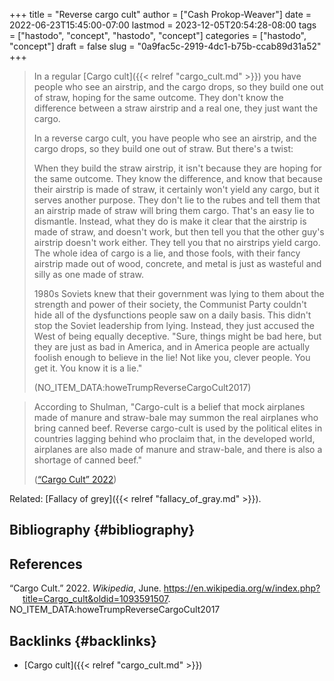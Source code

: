 +++
title = "Reverse cargo cult"
author = ["Cash Prokop-Weaver"]
date = 2022-06-23T15:45:00-07:00
lastmod = 2023-12-05T20:54:28-08:00
tags = ["hastodo", "concept", "hastodo", "concept"]
categories = ["hastodo", "concept"]
draft = false
slug = "0a9fac5c-2919-4dc1-b75b-ccab89d31a52"
+++

> In a regular [Cargo cult]({{< relref "cargo_cult.md" >}}) you have people who see an airstrip, and the cargo drops, so they build one out of straw, hoping for the same outcome. They don't know the difference between a straw airstrip and a real one, they just want the cargo.
>
> In a reverse cargo cult, you have people who see an airstrip, and the cargo drops, so they build one out of straw. But there's a twist:
>
> When they build the straw airstrip, it isn't because they are hoping for the same outcome. They know the difference, and know that because their airstrip is made of straw, it certainly won't yield any cargo, but it serves another purpose. They don't lie to the rubes and tell them that an airstrip made of straw will bring them cargo. That's an easy lie to dismantle. Instead, what they do is make it clear that the airstrip is made of straw, and doesn't work, but then tell you that the other guy's airstrip doesn't work either. They tell you that no airstrips yield cargo. The whole idea of cargo is a lie, and those fools, with their fancy airstrip made out of wood, concrete, and metal is just as wasteful and silly as one made of straw.
>
> 1980s Soviets knew that their government was lying to them about the strength and power of their society, the Communist Party couldn't hide all of the dysfunctions people saw on a daily basis. This didn't stop the Soviet leadership from lying. Instead, they just accused the West of being equally deceptive. "Sure, things might be bad here, but they are just as bad in America, and in America people are actually foolish enough to believe in the lie! Not like you, clever people. You get it. You know it is a lie."
>
> (NO_ITEM_DATA:howeTrumpReverseCargoCult2017)

<!--quoteend-->

> According to Shulman, "Cargo-cult is a belief that mock airplanes made of manure and straw-bale may summon the real airplanes who bring canned beef. Reverse cargo-cult is used by the political elites in countries lagging behind who proclaim that, in the developed world, airplanes are also made of manure and straw-bale, and there is also a shortage of canned beef."
>
> (<a href="#citeproc_bib_item_1">“Cargo Cult” 2022</a>)

Related: [Fallacy of grey]({{< relref "fallacy_of_gray.md" >}}).


## Bibliography {#bibliography}

## References

<style>.csl-entry{text-indent: -1.5em; margin-left: 1.5em;}</style><div class="csl-bib-body">
  <div class="csl-entry"><a id="citeproc_bib_item_1"></a>“Cargo Cult.” 2022. <i>Wikipedia</i>, June. <a href="https://en.wikipedia.org/w/index.php?title=Cargo_cult&oldid=1093591507">https://en.wikipedia.org/w/index.php?title=Cargo_cult&#38;oldid=1093591507</a>.</div>
  <div class="csl-entry">NO_ITEM_DATA:howeTrumpReverseCargoCult2017</div>
</div>


## Backlinks {#backlinks}

-   [Cargo cult]({{< relref "cargo_cult.md" >}})
